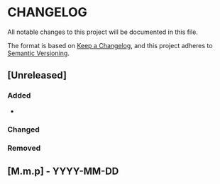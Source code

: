 # CHANGELOG

All notable changes to this project will be documented in this file.

The format is based on [Keep a Changelog](https://keepachangelog.com/en/1.1.0/), and this project adheres to [Semantic Versioning](https://semver.org/spec/v2.0.0.html).

## [Unreleased]

### Added

- 

### Changed

### Removed

## [M.m.p] - YYYY-MM-DD
